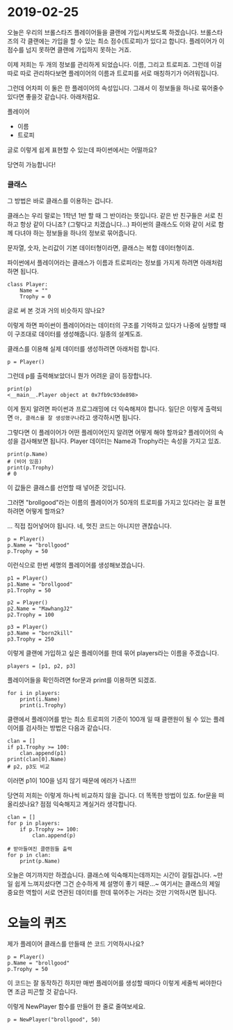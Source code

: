 # 2019-02-25

오늘은 우리의 브롤스타즈 플레이어들을 클랜에 가입시켜보도록 하겠습니다.
브롤스타즈의 각 클랜에는 가입을 할 수 있는 최소 점수(트로피)가 있다고 합니다.
플레이어가 이 점수를 넘지 못하면 클랜에 가입하지 못하는 거죠.

이제 저희는 두 개의 정보를 관리하게 되었습니다. 이름, 그리고 트로피죠.
그런데 이걸 따로 따로 관리하다보면 플레이어의 이름과 트로피를 서로 매칭하기가 어려워집니다.

그런데 어차피 이 둘은 한 플레이어의 속성입니다. 그래서 이 정보들을 하나로 묶어줄수 있다면
좋을것 같습니다. 아래처럼요.

플레이어
- 이름
- 트로피

글로 이렇게 쉽게 표현할 수 있는데 파이썬에서는 어떨까요?

당연히 가능합니다!

### 클래스

그 방법은 바로 클래스를 이용하는 겁니다.

클래스는 우리 말로는 1학년 1반 할 때 그 반이라는 뜻입니다.
같은 반 친구들은 서로 친하고 항상 같이 다니죠? (그렇다고 치겠습니다...)
파이썬의 클래스도 이와 같이 서로 함께 다녀야 하는 정보들을 하나의 정보로 묶어줍니다.

문자열, 숫자, 논리값이 기본 데이터형이라면, 클래스는 복합 데이터형이죠.

파이썬에서 플레이어라는 클래스가 이름과 트로피라는 정보를 가지게 하려면 아래처럼 하면 됩니다.

```
class Player:
	Name = ""
	Trophy = 0
```

글로 써 본 것과 거의 비슷하지 않나요?

이렇게 하면 파이썬이 플레이어라는 데이터의 구조를 기억하고 있다가
나중에 실행할 때 이 구조대로 데이터를 생성해줍니다. 일종의 설계도죠.

클래스를 이용해 실제 데이터를 생성하려면 아래처럼 합니다.

```
p = Player()
```

그런데 p를 출력해보았더니 뭔가 어려운 글이 등장합니다.

```
print(p)
<__main__.Player object at 0x7fb9c93de898>
```

이게 뭔지 알려면 파이썬과 프로그래밍에 더 익숙해져야 합니다.
일단은 이렇게 출력되면 `아, 클래스를 잘 생성했구나`라고 생각하시면 됩니다.

그렇다면 이 플레이어가 어떤 플레이어인지 알려면 어떻게 해야 할까요?
플레이어의 속성을 검사해보면 됩니다. Player 데이터는 Name과 Trophy라는 속성을 가지고 있죠.

```
print(p.Name)
# (비어 있음)
print(p.Trophy)
# 0
```

이 값들은 클래스를 선언할 때 넣어준 것입니다.

그러면 "brollgood"라는 이름의 플레이어가 50개의 트로피를 가지고 있다라는 걸
표현하려면 어떻게 할까요?

... 직접 집어넣어야 됩니다. 네, 멋진 코드는 아니지만 괜찮습니다.

```
p = Player()
p.Name = "brollgood"
p.Trophy = 50
```

이런식으로 한번 세명의 플레이어를 생성해보겠습니다.

```
p1 = Player()
p1.Name = "brollgood"
p1.Trophy = 50

p2 = Player()
p2.Name = "MawhangJ2"
p2.Trophy = 100

p3 = Player()
p3.Name = "born2kill"
p3.Trophy = 250
```

이렇게 클랜에 가입하고 싶은 플레이어를 한데 묶어 players라는 이름을 주겠습니다.

```
players = [p1, p2, p3]
```
플레이어들을 확인하려면 for문과 print를 이용하면 되겠죠.

```
for i in players:
	print(i.Name)
	print(i.Trophy)
```

클랜에서 플레이어를 받는 최소 트로피의 기준이 100개 일 때
클랜원이 될 수 있는 플레이어를 검사하는 방법은 다음과 같습니다.

```
clan = []
if p1.Trophy >= 100:
	clan.append(p1)
print(clan[0].Name)
# p2, p3도 비교
```
이러면 p1이 100을 넘지 않기 때문에 에러가 나죠!!!

당연히 저희는 이렇게 하나씩 비교하지 않을 겁니다. 더 똑똑한 방법이 있죠.
for문을 떠올리셨나요? 점점 익숙해지고 계실거라 생각합니다.

```
clan = []
for p in players:
	if p.Trophy >= 100:
		clan.append(p)

# 받아들여진 클랜원들 출력
for p in clan:
	print(p.Name)
```


오늘은 여기까지만 하겠습니다. 클래스에 익숙해지는데까지는 시간이 걸릴겁니다.
~만일 쉽게 느껴지셨다면 그건 순수하게 제 설명이 좋기 때문...~
여기서는 클래스의 제일 중요한 역할이 서로 연관된 데이터를 한데
묶어주는 거라는 것만 기억하시면 됩니다.


# 오늘의 퀴즈

제가 플레이어 클래스를 만들때 쓴 코드 기억하시나요?

```
p = Player()
p.Name = "brollgood"
p.Trophy = 50
```

이 코드는 잘 동작하긴 하지만 매번 플레이어를 생성할 때마다
이렇게 세줄씩 써야한다면 조금 피곤할 것 같습니다.

이렇게 NewPlayer 함수를 만들어 한 줄로 줄여보세요.

```
p = NewPlayer("brollgood", 50)
```
